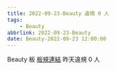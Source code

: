 ```yaml
---
title: 2022-09-23-Beauty 違規 0 人
tags:
    - Beauty
abbrlink: 2022-09-23-Beauty
date: Beauty-2022-09-23 12:00:00
---
```

Beauty 板 [板規連結](https://www.ptt.cc/bbs/Beauty/M.1630069980.A.84B.html)
昨天違規 0 人

